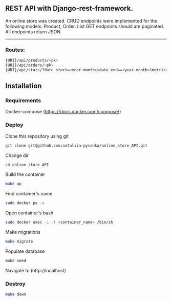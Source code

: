 ## REST API with Django-rest-framework.
An online store  was created. CRUD endpoints were implemented for the following models: Product, Order. 
List GET endpoints should are paginated. All endpoints return JSON. 

____

### Routes:
```bash
{URI}/api/products/<pk>
{URI}/api/orders/<pk>
{URI}/api/stats/?date_start=<year-month>&date_end==<year-month>&metric=<[price|count]>
```

## Installation

### Requirements

Docker-compose (https://docs.docker.com/compose/)

### Deploy


Clone this repository using git
```bash
git clone git@github.com:nataliia-pysanka/online_store_API.git
```
Change dir
```bash
cd online_store_API
```
Build the container
```bash
make up
```
Find container's name
```bash
sudo docker ps -a
```
Open container's bash
```bash
sudo docker exec -i -t <container_name> /bin/sh
```
Make migrations
```bash
make migrate
```
Populate database
```bash
make seed
```
Navigate to (http://localhost)


### Destroy

```bash
make down
```

